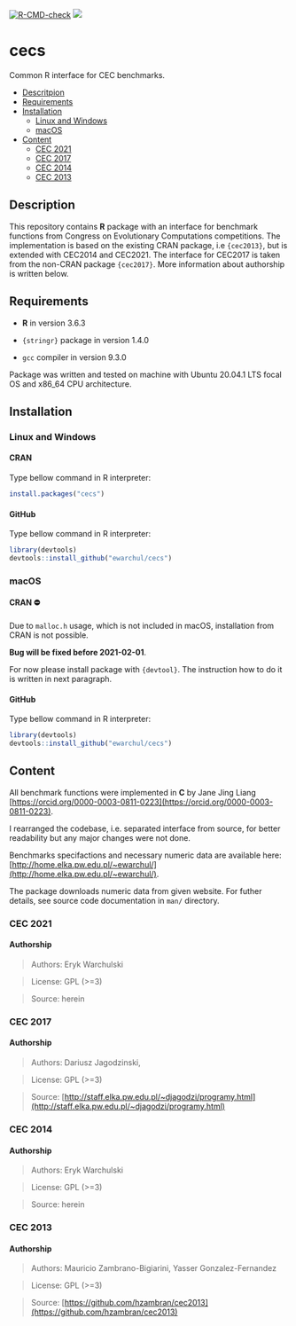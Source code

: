 [![R-CMD-check](https://github.com/ewarchul/cecs/workflows/R-CMD-check/badge.svg)](https://github.com/ewarchul/cecs/actions)
[![](https://www.r-pkg.org/badges/version/cecs?color=green)](https://cran.r-project.org/package=cecs)
# cecs

Common R interface for CEC benchmarks.

<!--ts-->
   * [Descritpion](#description)
   * [Requirements](#requirements)
   * [Installation](#installation)
      * [Linux and Windows](#linux-and-windows)
      * [macOS](#macos)
   * [Content](#content)
     * [CEC 2021](#cec-2021)
     * [CEC 2017](#cec-2017)
     * [CEC 2014](#cec-2014)
     * [CEC 2013](#cec-2013)
<!--te-->

## Description

This repository contains **R** package with an interface for benchmark functions from Congress on Evolutionary Computations competitions. 
The implementation is based on the existing CRAN package, i.e `{cec2013}`, but is extended with CEC2014 and CEC2021. The interface for CEC2017 is taken from the non-CRAN package `{cec2017}`. More information about authorship is written below. 

## Requirements

* **R** in version 3.6.3

* `{stringr}` package in version 1.4.0

* `gcc` compiler in version 9.3.0

Package was written and tested on machine with Ubuntu 20.04.1 LTS focal OS and x86_64 CPU architecture.

## Installation

### Linux and Windows

#### CRAN

Type bellow command in R interpreter:

```r
install.packages("cecs")
```

#### GitHub

Type bellow command in R interpreter:

```r
library(devtools)
devtools::install_github("ewarchul/cecs")
```

### macOS

#### CRAN :no_entry:

Due to `malloc.h` usage, which is not included in macOS, installation from CRAN is not possible. 

**Bug will be fixed before 2021-02-01**.

For now please install package with `{devtool}`. The instruction how to do it is written in next paragraph.

#### GitHub

Type bellow command in R interpreter:

```r
library(devtools)
devtools::install_github("ewarchul/cecs")
```

## Content

All benchmark functions were implemented in **C** by Jane Jing Liang [https://orcid.org/0000-0003-0811-0223](https://orcid.org/0000-0003-0811-0223).

I rearranged the codebase, i.e. separated interface from source, for better readability but any major changes were not done.

Benchmarks specifactions and necessary numeric data are available here: [http://home.elka.pw.edu.pl/~ewarchul/](http://home.elka.pw.edu.pl/~ewarchul/).


The package downloads numeric data from given website. For futher details, see source code documentation in `man/` directory.

### CEC 2021 

#### Authorship

> Authors: Eryk Warchulski

> License: GPL (>=3)

> Source: herein

### CEC 2017

#### Authorship 

> Authors: Dariusz Jagodzinski, 

> License: GPL (>=3)

> Source: [http://staff.elka.pw.edu.pl/~djagodzi/programy.html](http://staff.elka.pw.edu.pl/~djagodzi/programy.html)

### CEC 2014

#### Authorship

> Authors: Eryk Warchulski 

> License: GPL (>=3)

> Source: herein

### CEC 2013 

#### Authorship

> Authors: Mauricio Zambrano-Bigiarini, Yasser Gonzalez-Fernandez

> License: GPL (>=3)

> Source: [https://github.com/hzambran/cec2013](https://github.com/hzambran/cec2013)

